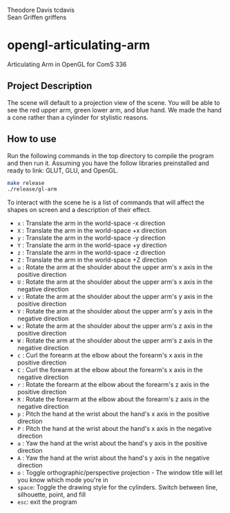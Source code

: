 Theodore Davis  tcdavis  
Sean Griffen    griffens

# opengl-articulating-arm
Articulating Arm in OpenGL for ComS 336

## Project Description
The scene will default to a projection view of the scene. You will be able to see the red upper arm, green lower arm, and blue hand. We made the hand a cone rather than a cylinder for stylistic reasons.

## How to use
Run the following commands in the top directory to compile the program and then run it. Assuming you have the follow libraries preinstalled and ready to link: GLUT, GLU, and OpenGL.
```bash
make release
./release/gl-arm
```

To interact with the scene he is a list of commands that will affect the shapes on screen and a description of their effect.

- `x` : Translate the arm in the world-space -x direction
- `X` : Translate the arm in the world-space +x direction
- `y` : Translate the arm in the world-space -y direction
- `Y` : Translate the arm in the world-space +y direction
- `z` : Translate the arm in the world-space -z direction
- `Z` : Translate the arm in the world-space +Z direction
- `u` : Rotate the arm at the shoulder about the upper arm's x axis in the positive direction
- `U` : Rotate the arm at the shoulder about the upper arm's x axis in the negative direction
- `v` : Rotate the arm at the shoulder about the upper arm's y axis in the positive direction
- `V` : Rotate the arm at the shoulder about the upper arm's y axis in the negative direction
- `w` : Rotate the arm at the shoulder about the upper arm's z axis in the positive direction
- `W` : Rotate the arm at the shoulder about the upper arm's z axis in the negative direction
- `c` : Curl the forearm at the elbow about the forearm's x axis in the positive direction
- `C` : Curl the forearm at the elbow about the forearm's x axis in the negative direction
- `r` : Rotate the forearm at the elbow about the forearm's z axis in the positive direction
- `R` : Rotate the forearm at the elbow about the forearm's z axis in the negative direction
- `p` : Pitch the hand at the wrist about the hand's x axis in the positive direction
- `P` : Pitch the hand at the wrist about the hand's x axis in the negative direction
- `a` : Yaw the hand at the wrist about the hand's y axis in the positive direction
- `A` : Yaw the hand at the wrist about the hand's y axis in the negative direction
- `o` : Toggle orthographic/perspective projection - The window title will let you know which mode you're in
- `space`: Toggle the drawing style for the cylinders. Switch between line, silhouette, point, and fill
- `esc`: exit the program
